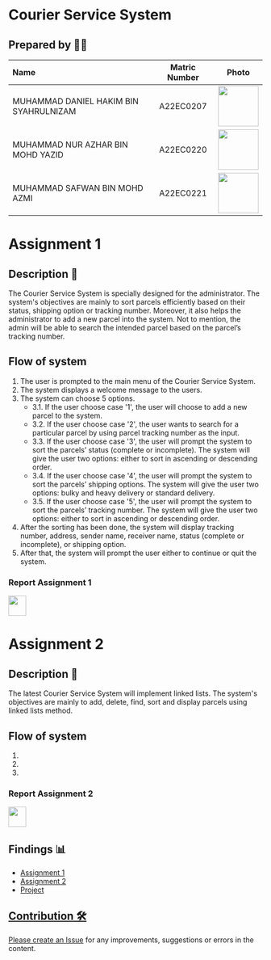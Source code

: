 # Courier Service System

## Prepared by 🧑‍💻

| Name             | Matric Number | Photo                                                         |
| :---------------- | :-------------: | :------------------------------------------------------------: |
| MUHAMMAD DANIEL HAKIM BIN SYAHRULNIZAM   | A22EC0207        | <a href="https://www.freepik.com/icon/graduated_4537051" title="Icon by Trazobanana"><img src="https://avatars.githubusercontent.com/u/129138344?v=4" width=80px, height=80px>     |
| MUHAMMAD NUR AZHAR BIN MOHD YAZID      | A22EC0220        | <a href="https://www.freepik.com/icon/graduated_4537051" title="Icon by Trazobanana"><img src="https://avatars.githubusercontent.com/u/128233352?v=4" width=80px, height=80px>         |
| MUHAMMAD SAFWAN BIN MOHD AZMI       | A22EC0221        | <a href="https://www.freepik.com/icon/graduated_4537051" title="Icon by Trazobanana"><img src="https://avatars.githubusercontent.com/u/128201537?v=4" width=80px, height=80px>         |


<h1>Assignment 1</h1>

## Description 📝
The Courier Service System is specially designed for the administrator. The system's objectives are mainly to sort parcels efficiently based on their status, shipping option or tracking number. Moreover, it also helps the administrator to add a new parcel into the system. Not to mention, the admin will be able to search the intended parcel based on the parcel’s tracking number.

## Flow of system
1. The user is prompted to the main menu of the Courier Service System.
2. The system displays a welcome message to the users.
3. The system can choose 5 options.
   - 3.1. If the user choose case '1', the user will choose to add a new parcel to the system.
   - 3.2. If the user choose case '2', the user wants to search for a particular parcel by using parcel tracking number as the input.
   - 3.3. If the user choose case '3', the user will prompt the system to sort the parcels’ status (complete or incomplete). The system will give the user two options: either to sort in ascending or descending order.
   - 3.4. If the user choose case '4', the user will prompt the system to sort the parcels’ shipping options. The system will give the user two options: bulky and heavy delivery or standard delivery.
   - 3.5. If the user choose case '5', the user will prompt the system to sort the parcels’ tracking number. The system will give the user two options: either to sort in ascending or descending order.
4. After the sorting has been done, the system will display tracking number, address, sender name, receiver name, status (complete or incomplete), or shipping option.
5. After that, the system will prompt the user either to continue or quit the system.


<h3>Report Assignment 1</h3>
<a href="https://docs.google.com/document/d/1IBuotBV8MyPapQ3iG9L_BJigHuHo5fWuo8pLHKXZuRI/edit"><img src="https://cdn.vectorstock.com/i/1000x1000/45/57/file-doc-icon-digital-blue-vector-24754557.webp" width="35px" height="40px" ></a>

<h1>Assignment 2</h1>

## Description 📝
The latest Courier Service System will implement linked lists. The system's objectives are mainly to add, delete, find, sort and display parcels using linked lists method.

## Flow of system
1.
2.
3.

<h3>Report Assignment 2</h3>
<a href="https://docs.google.com/document/d/1Vg15cYBIqOxJxCgSy68Rhvs-y6wKyOAo_PiEQPjvU5o/edit"><img src="https://cdn.vectorstock.com/i/1000x1000/45/57/file-doc-icon-digital-blue-vector-24754557.webp" width="35px" height="40px" ></a>

## Findings 📊

- <a href="Assignment 1" >Assignment 1 
- <a href="Assignment2" >Assignment 2
- <a href="Project" >Project

## Contribution 🛠️
Please create an [Issue](https://github.com/jjn7702/SECJ2013-DSA/Submission/Sample/issues) for any improvements, suggestions or errors in the content.
